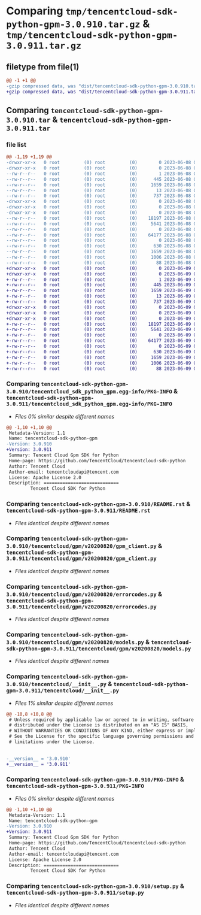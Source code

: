 # Comparing `tmp/tencentcloud-sdk-python-gpm-3.0.910.tar.gz` & `tmp/tencentcloud-sdk-python-gpm-3.0.911.tar.gz`

## filetype from file(1)

```diff
@@ -1 +1 @@
-gzip compressed data, was "dist/tencentcloud-sdk-python-gpm-3.0.910.tar", last modified: Thu Jun  8 09:11:55 2023, max compression
+gzip compressed data, was "dist/tencentcloud-sdk-python-gpm-3.0.911.tar", last modified: Fri Jun  9 02:19:59 2023, max compression
```

## Comparing `tencentcloud-sdk-python-gpm-3.0.910.tar` & `tencentcloud-sdk-python-gpm-3.0.911.tar`

### file list

```diff
@@ -1,19 +1,19 @@
-drwxr-xr-x   0 root         (0) root         (0)        0 2023-06-08 09:11:55.000000 tencentcloud-sdk-python-gpm-3.0.910/
-drwxr-xr-x   0 root         (0) root         (0)        0 2023-06-08 09:11:55.000000 tencentcloud-sdk-python-gpm-3.0.910/tencentcloud_sdk_python_gpm.egg-info/
--rw-r--r--   0 root         (0) root         (0)        1 2023-06-08 09:11:55.000000 tencentcloud-sdk-python-gpm-3.0.910/tencentcloud_sdk_python_gpm.egg-info/dependency_links.txt
--rw-r--r--   0 root         (0) root         (0)      445 2023-06-08 09:11:55.000000 tencentcloud-sdk-python-gpm-3.0.910/tencentcloud_sdk_python_gpm.egg-info/SOURCES.txt
--rw-r--r--   0 root         (0) root         (0)     1659 2023-06-08 09:11:55.000000 tencentcloud-sdk-python-gpm-3.0.910/tencentcloud_sdk_python_gpm.egg-info/PKG-INFO
--rw-r--r--   0 root         (0) root         (0)       13 2023-06-08 09:11:55.000000 tencentcloud-sdk-python-gpm-3.0.910/tencentcloud_sdk_python_gpm.egg-info/top_level.txt
--rw-r--r--   0 root         (0) root         (0)      737 2023-06-08 09:11:55.000000 tencentcloud-sdk-python-gpm-3.0.910/README.rst
-drwxr-xr-x   0 root         (0) root         (0)        0 2023-06-08 09:11:55.000000 tencentcloud-sdk-python-gpm-3.0.910/tencentcloud/
-drwxr-xr-x   0 root         (0) root         (0)        0 2023-06-08 09:11:55.000000 tencentcloud-sdk-python-gpm-3.0.910/tencentcloud/gpm/
-drwxr-xr-x   0 root         (0) root         (0)        0 2023-06-08 09:11:55.000000 tencentcloud-sdk-python-gpm-3.0.910/tencentcloud/gpm/v20200820/
--rw-r--r--   0 root         (0) root         (0)    18197 2023-06-08 09:11:55.000000 tencentcloud-sdk-python-gpm-3.0.910/tencentcloud/gpm/v20200820/gpm_client.py
--rw-r--r--   0 root         (0) root         (0)     5641 2023-06-08 09:11:55.000000 tencentcloud-sdk-python-gpm-3.0.910/tencentcloud/gpm/v20200820/errorcodes.py
--rw-r--r--   0 root         (0) root         (0)        0 2023-06-08 09:11:55.000000 tencentcloud-sdk-python-gpm-3.0.910/tencentcloud/gpm/v20200820/__init__.py
--rw-r--r--   0 root         (0) root         (0)    64177 2023-06-08 09:11:55.000000 tencentcloud-sdk-python-gpm-3.0.910/tencentcloud/gpm/v20200820/models.py
--rw-r--r--   0 root         (0) root         (0)        0 2023-06-08 09:11:55.000000 tencentcloud-sdk-python-gpm-3.0.910/tencentcloud/gpm/__init__.py
--rw-r--r--   0 root         (0) root         (0)      630 2023-06-08 09:11:55.000000 tencentcloud-sdk-python-gpm-3.0.910/tencentcloud/__init__.py
--rw-r--r--   0 root         (0) root         (0)     1659 2023-06-08 09:11:55.000000 tencentcloud-sdk-python-gpm-3.0.910/PKG-INFO
--rw-r--r--   0 root         (0) root         (0)     1006 2023-06-08 09:11:55.000000 tencentcloud-sdk-python-gpm-3.0.910/setup.py
--rw-r--r--   0 root         (0) root         (0)       88 2023-06-08 09:11:55.000000 tencentcloud-sdk-python-gpm-3.0.910/setup.cfg
+drwxr-xr-x   0 root         (0) root         (0)        0 2023-06-09 02:19:59.000000 tencentcloud-sdk-python-gpm-3.0.911/
+drwxr-xr-x   0 root         (0) root         (0)        0 2023-06-09 02:19:59.000000 tencentcloud-sdk-python-gpm-3.0.911/tencentcloud_sdk_python_gpm.egg-info/
+-rw-r--r--   0 root         (0) root         (0)        1 2023-06-09 02:19:59.000000 tencentcloud-sdk-python-gpm-3.0.911/tencentcloud_sdk_python_gpm.egg-info/dependency_links.txt
+-rw-r--r--   0 root         (0) root         (0)      445 2023-06-09 02:19:59.000000 tencentcloud-sdk-python-gpm-3.0.911/tencentcloud_sdk_python_gpm.egg-info/SOURCES.txt
+-rw-r--r--   0 root         (0) root         (0)     1659 2023-06-09 02:19:59.000000 tencentcloud-sdk-python-gpm-3.0.911/tencentcloud_sdk_python_gpm.egg-info/PKG-INFO
+-rw-r--r--   0 root         (0) root         (0)       13 2023-06-09 02:19:59.000000 tencentcloud-sdk-python-gpm-3.0.911/tencentcloud_sdk_python_gpm.egg-info/top_level.txt
+-rw-r--r--   0 root         (0) root         (0)      737 2023-06-09 02:19:59.000000 tencentcloud-sdk-python-gpm-3.0.911/README.rst
+drwxr-xr-x   0 root         (0) root         (0)        0 2023-06-09 02:19:59.000000 tencentcloud-sdk-python-gpm-3.0.911/tencentcloud/
+drwxr-xr-x   0 root         (0) root         (0)        0 2023-06-09 02:19:59.000000 tencentcloud-sdk-python-gpm-3.0.911/tencentcloud/gpm/
+drwxr-xr-x   0 root         (0) root         (0)        0 2023-06-09 02:19:59.000000 tencentcloud-sdk-python-gpm-3.0.911/tencentcloud/gpm/v20200820/
+-rw-r--r--   0 root         (0) root         (0)    18197 2023-06-09 02:19:59.000000 tencentcloud-sdk-python-gpm-3.0.911/tencentcloud/gpm/v20200820/gpm_client.py
+-rw-r--r--   0 root         (0) root         (0)     5641 2023-06-09 02:19:59.000000 tencentcloud-sdk-python-gpm-3.0.911/tencentcloud/gpm/v20200820/errorcodes.py
+-rw-r--r--   0 root         (0) root         (0)        0 2023-06-09 02:19:59.000000 tencentcloud-sdk-python-gpm-3.0.911/tencentcloud/gpm/v20200820/__init__.py
+-rw-r--r--   0 root         (0) root         (0)    64177 2023-06-09 02:19:59.000000 tencentcloud-sdk-python-gpm-3.0.911/tencentcloud/gpm/v20200820/models.py
+-rw-r--r--   0 root         (0) root         (0)        0 2023-06-09 02:19:59.000000 tencentcloud-sdk-python-gpm-3.0.911/tencentcloud/gpm/__init__.py
+-rw-r--r--   0 root         (0) root         (0)      630 2023-06-09 02:19:59.000000 tencentcloud-sdk-python-gpm-3.0.911/tencentcloud/__init__.py
+-rw-r--r--   0 root         (0) root         (0)     1659 2023-06-09 02:19:59.000000 tencentcloud-sdk-python-gpm-3.0.911/PKG-INFO
+-rw-r--r--   0 root         (0) root         (0)     1006 2023-06-09 02:19:59.000000 tencentcloud-sdk-python-gpm-3.0.911/setup.py
+-rw-r--r--   0 root         (0) root         (0)       88 2023-06-09 02:19:59.000000 tencentcloud-sdk-python-gpm-3.0.911/setup.cfg
```

### Comparing `tencentcloud-sdk-python-gpm-3.0.910/tencentcloud_sdk_python_gpm.egg-info/PKG-INFO` & `tencentcloud-sdk-python-gpm-3.0.911/tencentcloud_sdk_python_gpm.egg-info/PKG-INFO`

 * *Files 0% similar despite different names*

```diff
@@ -1,10 +1,10 @@
 Metadata-Version: 1.1
 Name: tencentcloud-sdk-python-gpm
-Version: 3.0.910
+Version: 3.0.911
 Summary: Tencent Cloud Gpm SDK for Python
 Home-page: https://github.com/TencentCloud/tencentcloud-sdk-python
 Author: Tencent Cloud
 Author-email: tencentcloudapi@tencent.com
 License: Apache License 2.0
 Description: ============================
         Tencent Cloud SDK for Python
```

### Comparing `tencentcloud-sdk-python-gpm-3.0.910/README.rst` & `tencentcloud-sdk-python-gpm-3.0.911/README.rst`

 * *Files identical despite different names*

### Comparing `tencentcloud-sdk-python-gpm-3.0.910/tencentcloud/gpm/v20200820/gpm_client.py` & `tencentcloud-sdk-python-gpm-3.0.911/tencentcloud/gpm/v20200820/gpm_client.py`

 * *Files identical despite different names*

### Comparing `tencentcloud-sdk-python-gpm-3.0.910/tencentcloud/gpm/v20200820/errorcodes.py` & `tencentcloud-sdk-python-gpm-3.0.911/tencentcloud/gpm/v20200820/errorcodes.py`

 * *Files identical despite different names*

### Comparing `tencentcloud-sdk-python-gpm-3.0.910/tencentcloud/gpm/v20200820/models.py` & `tencentcloud-sdk-python-gpm-3.0.911/tencentcloud/gpm/v20200820/models.py`

 * *Files identical despite different names*

### Comparing `tencentcloud-sdk-python-gpm-3.0.910/tencentcloud/__init__.py` & `tencentcloud-sdk-python-gpm-3.0.911/tencentcloud/__init__.py`

 * *Files 1% similar despite different names*

```diff
@@ -10,8 +10,8 @@
 # Unless required by applicable law or agreed to in writing, software
 # distributed under the License is distributed on an "AS IS" BASIS,
 # WITHOUT WARRANTIES OR CONDITIONS OF ANY KIND, either express or implied.
 # See the License for the specific language governing permissions and
 # limitations under the License.
 
 
-__version__ = '3.0.910'
+__version__ = '3.0.911'
```

### Comparing `tencentcloud-sdk-python-gpm-3.0.910/PKG-INFO` & `tencentcloud-sdk-python-gpm-3.0.911/PKG-INFO`

 * *Files 0% similar despite different names*

```diff
@@ -1,10 +1,10 @@
 Metadata-Version: 1.1
 Name: tencentcloud-sdk-python-gpm
-Version: 3.0.910
+Version: 3.0.911
 Summary: Tencent Cloud Gpm SDK for Python
 Home-page: https://github.com/TencentCloud/tencentcloud-sdk-python
 Author: Tencent Cloud
 Author-email: tencentcloudapi@tencent.com
 License: Apache License 2.0
 Description: ============================
         Tencent Cloud SDK for Python
```

### Comparing `tencentcloud-sdk-python-gpm-3.0.910/setup.py` & `tencentcloud-sdk-python-gpm-3.0.911/setup.py`

 * *Files identical despite different names*


